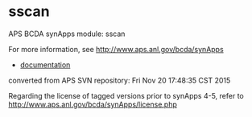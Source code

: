 # sscan
APS BCDA synApps module: sscan

For more information, see
   http://www.aps.anl.gov/bcda/synApps

* [documentation](https://github.com/epics-modules/sscan/blob/master/documentation/README.md)


converted from APS SVN repository: Fri Nov 20 17:48:35 CST 2015

Regarding the license of tagged versions prior to synApps 4-5,
refer to http://www.aps.anl.gov/bcda/synApps/license.php
